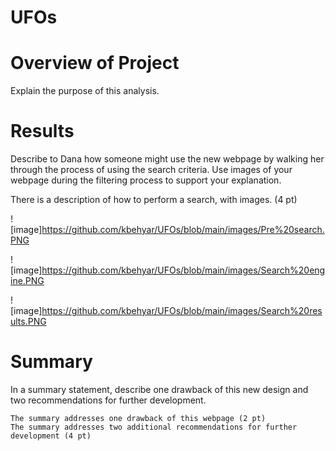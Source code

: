# UFOs

# Overview of Project
Explain the purpose of this analysis.

# Results
Describe to Dana how someone might use the new webpage by walking her through the process of using the search criteria. Use images of your webpage during the filtering process to support your explanation. 

There is a description of how to perform a search, with images. (4 pt)

![image]https://github.com/kbehyar/UFOs/blob/main/images/Pre%20search.PNG

![image]https://github.com/kbehyar/UFOs/blob/main/images/Search%20engine.PNG

![image]https://github.com/kbehyar/UFOs/blob/main/images/Search%20results.PNG

# Summary
In a summary statement, describe one drawback of this new design and two recommendations for further development.


    The summary addresses one drawback of this webpage (2 pt)
    The summary addresses two additional recommendations for further development (4 pt)
